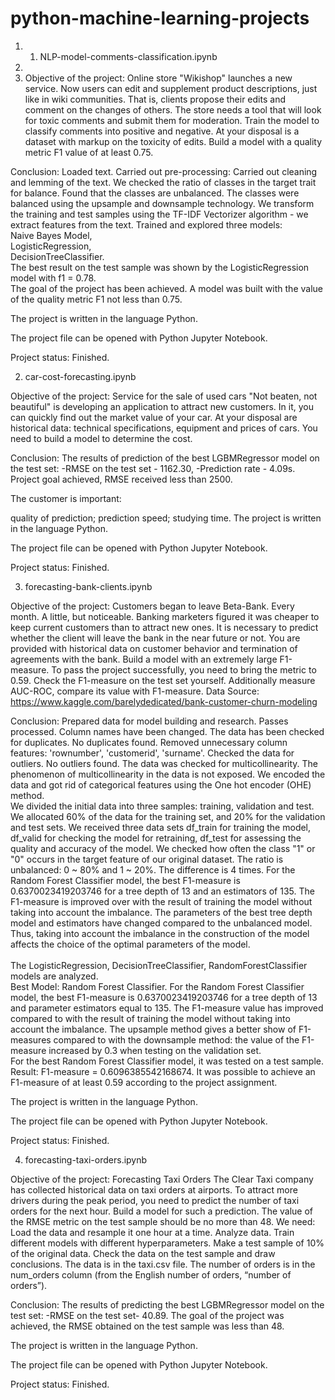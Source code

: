 # python-machine-learning-projects

1. 1) NLP-model-comments-classification.ipynb
2. 
3. Objective of the project:
Online store "Wikishop" launches a new service. Now users can edit and supplement product descriptions, just like in wiki communities. That is, clients propose their edits and comment on the changes of others. The store needs a tool that will look for toxic comments and submit them for moderation. Train the model to classify comments into positive and negative. At your disposal is a dataset with markup on the toxicity of edits. Build a model with a quality metric F1 value of at least 0.75.

Conclusion:
Loaded text. Carried out pre-processing: Carried out cleaning and lemming of the text. We checked the ratio of classes in the target trait for balance. Found that the classes are unbalanced. The classes were balanced using the upsample and downsample technology. We transform the training and test samples using the TF-IDF Vectorizer algorithm - we extract features from the text. 
Trained and explored three models:  
Naive Bayes Model,  
LogisticRegression,  
DecisionTreeClassifier.  
The best result on the test sample was shown by the LogisticRegression model with f1 = 0.78.  
The goal of the project has been achieved. A model was built with the value of the quality metric F1 not less than 0.75.

The project is written in the language Python.

The project file can be opened with Python Jupyter Notebook.

Project status:
Finished.

2) car-cost-forecasting.ipynb

Objective of the project:
Service for the sale of used cars "Not beaten, not beautiful" is developing an application to attract new customers. In it, you can quickly find out the market value of your car. At your disposal are historical data: technical specifications, equipment and prices of cars. You need to build a model to determine the cost.

Conclusion:
The results of prediction of the best LGBMRegressor model on the test set: -RMSE on the test set - 1162.30, -Prediction rate - 4.09s. Project goal achieved, RMSE received less than 2500.

The customer is important:

quality of prediction;
prediction speed;
studying time.
The project is written in the language Python.

The project file can be opened with Python Jupyter Notebook.

Project status:
Finished.

3) forecasting-bank-clients.ipynb

Objective of the project:
Customers began to leave Beta-Bank. Every month. A little, but noticeable. Banking marketers figured it was cheaper to keep current customers than to attract new ones.
It is necessary to predict whether the client will leave the bank in the near future or not. You are provided with historical data on customer behavior and termination of agreements with the bank.
Build a model with an extremely large F1-measure. To pass the project successfully, you need to bring the metric to 0.59. Check the F1-measure on the test set yourself.
Additionally measure AUC-ROC, compare its value with F1-measure.
Data Source: https://www.kaggle.com/barelydedicated/bank-customer-churn-modeling

Conclusion:
Prepared data for model building and research. Passes processed. Column names have been changed.
The data has been checked for duplicates. No duplicates found. Removed unnecessary column features: 'rownumber', 'customerid',
'surname'. Checked the data for outliers. No outliers found.
The data was checked for multicollinearity. The phenomenon of multicollinearity in the data is not exposed.
We encoded the data and got rid of categorical features using the One hot encoder (OHE) method.  
We divided the initial data into three samples: training, validation and test. We allocated 60% of the data for the training set, and 20% for the validation and test sets. We received three data sets df_train for training the model, df_valid for checking the model for retraining, df_test for assessing the quality and accuracy of the model.
We checked how often the class "1" or "0" occurs in the target feature of our original dataset.
The ratio is unbalanced: 0 ~ 80% and 1 ~ 20%. The difference is 4 times. 
For the Random Forest Classifier model, the best F1-measure is 0.6370023419203746 for a tree depth of 13 and an estimators of 135. The F1-measure is improved over
with the result of training the model without taking into account the imbalance. The parameters of the best tree depth model and estimators have changed compared to the unbalanced model. Thus, taking into account the imbalance in the construction of the model affects the choice of the optimal parameters of the model. <br>   
The LogisticRegression, DecisionTreeClassifier, RandomForestClassifier models are analyzed.  
Best Model: Random Forest Classifier.
For the Random Forest Classifier model, the best F1-measure is 0.6370023419203746 for a tree depth of 13 and
parameter estimators equal to 135.
The F1-measure value has improved compared to
with the result of training the model without taking into account the imbalance. The upsample method gives a better show of F1-measures compared to
with the downsample method: the value of the F1-measure increased by 0.3 when testing on the validation set.  
For the best Random Forest Classifier model, it was tested on a test sample. Result: F1-measure = 0.6096385542168674. It was possible to achieve an F1-measure of at least 0.59 according to the project assignment.

The project is written in the language Python.

The project file can be opened with Python Jupyter Notebook.

Project status:
Finished.

4) forecasting-taxi-orders.ipynb
 
Objective of the project:
Forecasting Taxi Orders
The Clear Taxi company has collected historical data on taxi orders at airports. To attract more drivers during the peak period, you need to predict the number of taxi orders for the next hour. Build a model for such a prediction.
The value of the RMSE metric on the test sample should be no more than 48.
We need:
Load the data and resample it one hour at a time. Analyze data. Train different models with different hyperparameters. Make a test sample of 10% of the original data. Check the data on the test sample and draw conclusions. The data is in the taxi.csv file. The number of orders is in the num_orders column (from the English number of orders, “number of orders”).

Conclusion:
The results of predicting the best LGBMRegressor model on the test set: -RMSE on the test set- 40.89. The goal of the project was achieved, the RMSE obtained on the test sample was less than 48.

The project is written in the language Python.

The project file can be opened with Python Jupyter Notebook.

Project status:
Finished.
